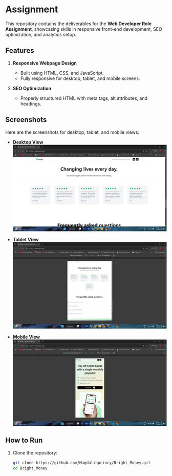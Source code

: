 # Assignment 

This repository contains the deliverables for the **Web Developer Role Assignment**, showcasing skills in responsive front-end development, SEO optimization, and analytics setup.  

## Features  
1. **Responsive Webpage Design**  
   - Built using HTML, CSS, and JavaScript.  
   - Fully responsive for desktop, tablet, and mobile screens.  

2. **SEO Optimization**  
   - Properly structured HTML with meta tags, alt attributes, and headings.  

## Screenshots  
Here are the screenshots for desktop, tablet, and mobile views:

- **Desktop View**  
  ![Desktop View](assets/screenshots/Desktop_View.png)

- **Tablet View**  
  ![Tablet View](assets/screenshots/Tablet_View.png)

- **Mobile View**  
  ![Mobile View](assets/screenshots/Mobile_View.png)

## How to Run  
1. Clone the repository:  
   ```bash
   git clone https://github.com/Magdalinprincy/Bright_Money.git
   cd Bright_Money
